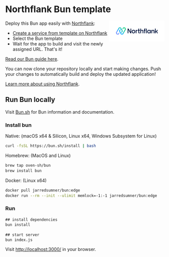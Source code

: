 # Northflank Bun template

<a target="_blank" rel="noopener noreferrer" href="https://www.northflank.com">
    <img alt="Northflank" align="right" src="/media/logo.svg" width="35%" />
</a>

Deploy this Bun app easily with [Northflank](https://www.northflank.com):

- [Create a service from template on Northflank](https://app.northflank.com/s/project/create/template-service)
- Select the Bun template
- Wait for the app to build and visit the newly assigned URL. That's it!

[Read our Bun guide here](https://northflank.com/guides/deploying-a-bun-app-on-northflank).

You can now clone your repository locally and start making changes. Push your changes to automatically build and deploy the updated application!

[Learn more about using Northflank](https://northflank.com/docs/).

## Run Bun locally

Visit [Bun.sh](https://bun.sh/) for Bun information and documentation.

### Install bun

Native: (macOS x64 & Silicon, Linux x64, Windows Subsystem for Linux)

```sh
curl -fsSL https://bun.sh/install | bash
```

Homebrew: (MacOS and Linux)

```sh
brew tap oven-sh/bun
brew install bun
```

Docker: (Linux x64)

```sh
docker pull jarredsumner/bun:edge
docker run --rm --init --ulimit memlock=-1:-1 jarredsumner/bun:edge
```

### Run

```shell
## install dependencies
bun install

## start server
bun index.js
```

Visit [http://localhost:3000/](http://localhost:3000/) in your browser.
